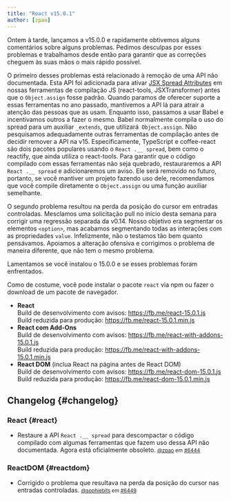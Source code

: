 ```yaml
---
title: "React v15.0.1"
author: [zpao]
---
```


Ontem à tarde, lançamos a v15.0.0 e rapidamente obtivemos alguns comentários sobre alguns problemas. Pedimos desculpas por esses problemas e trabalhamos desde então para garantir que as correções cheguem às suas mãos o mais rápido possível.

O primeiro desses problemas está relacionado à remoção de uma API não documentada. Esta API foi adicionada para ativar [JSX Spread Attributes](/docs/jsx-spread.html) em nossas ferramentas de compilação JS (react-tools, JSXTransformer) antes que o `Object.assign` fosse padrão. Quando paramos de oferecer suporte a essas ferramentas no ano passado, mantivemos a API lá para atrair a atenção das pessoas que as usam. Enquanto isso, passamos a usar Babel e incentivamos outros a fazer o mesmo. Babel normalmente compila o uso do spread para um auxiliar `_extends`, que utilizará` Object.assign`. Não pesquisamos adequadamente outras ferramentas de compilação antes de decidir remover a API na v15. Especificamente, TypeScript e coffee-react são dois pacotes populares usando o `React .__ spread`, bem como o reactify, que ainda utiliza o react-tools. Para garantir que o código compilado com essas ferramentas não seja quebrado, restauraremos a API `React .__ spread` e adicionaremos um aviso. Ele será removido no futuro, portanto, se você mantiver um projeto fazendo uso dele, recomendamos que você compile diretamente o `Object.assign` ou uma função auxiliar semelhante.

O segundo problema resultou na perda da posição do cursor em entradas controladas. Mesclamos uma solicitação pull no início desta semana para corrigir uma regressão separada da v0.14. Nosso objetivo era segmentar os elementos `<option>`, mas acabamos segmentando todas as interações com as propriedades `value`. Infelizmente, não o testamos tão bem quanto pensávamos. Apoiamos a alteração ofensiva e corrigimos o problema de maneira diferente, que não tem o mesmo problema.

Lamentamos se você instalou o 15.0.0 e se esses problemas foram enfrentados.

Como de costume, você pode instalar o pacote `react` via npm ou fazer o download de um pacote de navegador.

* **React**  
  Build de desenvolvimento com avisos: <https://fb.me/react-15.0.1.js>  
  Build reduzida para produção: <https://fb.me/react-15.0.1.min.js>  
* **React com Add-Ons**  
  Build de desenvolvimento com avisos: <https://fb.me/react-with-addons-15.0.1.js>  
  Build reduzida para produção: <https://fb.me/react-with-addons-15.0.1.min.js>  
* **React DOM** (inclua React na página antes de React DOM)  
  Build de desenvolvimento com avisos: <https://fb.me/react-dom-15.0.1.js>  
  Build reduzida para produção: <https://fb.me/react-dom-15.0.1.min.js>  

## Changelog {#changelog}

### React {#react}
- Restaure a API `React .__ spread` para descompactar o código compilado com algumas ferramentas que fazem uso dessa API não documentada. Agora está oficialmente obsoleto.
  <small>[@zpao](https://github.com/zpao) em [#6444](https://github.com/facebook/react/pull/6444)</small>

### ReactDOM {#reactdom}
- Corrigido o problema que resultava na perda da posição do cursor nas entradas controladas. 
   <small>[@sophiebits](https://github.com/sophiebits) em [#6449](https://github.com/facebook/react/pull/6449)</small>
